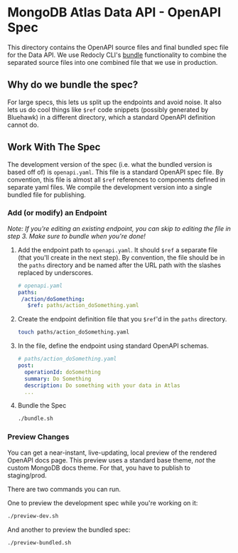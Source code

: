 # MongoDB Atlas Data API - OpenAPI Spec

This directory contains the OpenAPI source files and final bundled spec file for
the Data API. We use Redocly CLI's
[bundle](https://redocly.com/docs/cli/commands/bundle/) functionality to combine
the separated source files into one combined file that we use in production.

## Why do we bundle the spec?

For large specs, this lets us split up the endpoints and avoid noise. It also
lets us do cool things like `$ref` code snippets (possibly generated by
Bluehawk) in a different directory, which a standard OpenAPI definition cannot
do.

## Work With The Spec

The development version of the spec (i.e. what the bundled version is based off
of) is `openapi.yaml`. This file is a standard OpenAPI spec file. By convention,
this file is almost all `$ref` references to components defined in separate yaml
files. We compile the development version into a single bundled file for
publishing.

### Add (or modify) an Endpoint

*Note: If you're editing an existing endpoint, you can skip to editing the file in step 3. Make sure to bundle when you're done!*

1. Add the endpoint path to `openapi.yaml`. It should `$ref` a separate file
   (that you'll create in the next step). By convention, the file should be in
   the `paths` directory and be named after the URL path with the slashes
   replaced by underscores.

   ```yaml
   # openapi.yaml
   paths:
    /action/doSomething:
      $ref: paths/action_doSomething.yaml
   ```

2. Create the endpoint definition file that you `$ref`'d in the `paths`
   directory.

   ```sh
   touch paths/action_doSomething.yaml
   ```

3. In the file, define the endpoint using standard OpenAPI schemas.

   ```yaml
   # paths/action_doSomething.yaml
   post:
     operationId: doSomething
     summary: Do Something
     description: Do something with your data in Atlas
     ...
   ```

4. Bundle the Spec

   ```sh
   ./bundle.sh
   ```

### Preview Changes

You can get a near-instant, live-updating, local preview of the rendered OpenAPI
docs page. This preview uses a standard base theme, *not* the custom MongoDB
docs theme. For that, you have to publish to staging/prod.

There are two commands you can run.

One to preview the development spec while you're working on it:

```sh
./preview-dev.sh
```

And another to preview the bundled spec:

```sh
./preview-bundled.sh
```
